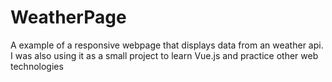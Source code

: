 # WeatherPage
A example of a responsive webpage that displays data from an weather api. I was also using it as a small project to learn Vue.js and practice other web technologies
